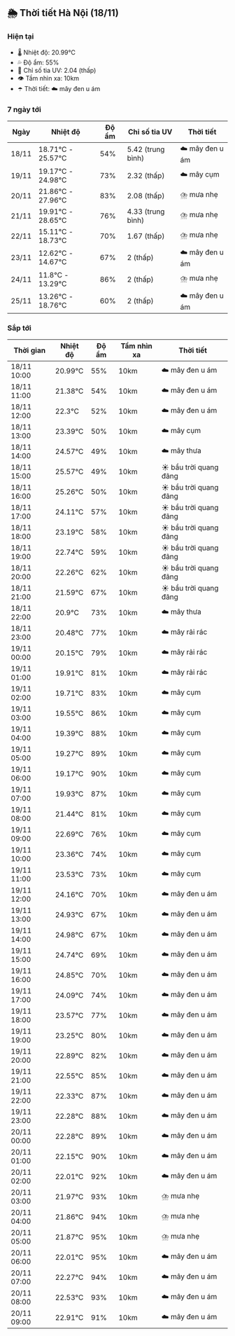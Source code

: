 ## 🌦️ Thời tiết Hà Nội (18/11)

### Hiện tại

- 🌡️ Nhiệt độ: 20.99℃
- 💦 Độ ẩm: 55%
- 🌟 Chỉ số tia UV: 2.04 (thấp)
- 👁️ Tầm nhìn xa: 10km
- ☂️ Thời tiết: ☁️ mây đen u ám

### 7 ngày tới

| Ngày | Nhiệt độ | Độ ẩm | Chỉ số tia UV | Thời tiết |
| --- | --- | --- | --- | --- |
| 18/11 | 18.71℃ - 25.57℃ | 54% | 5.42 (trung bình) | ☁️ mây đen u ám |
| 19/11 | 19.17℃ - 24.98℃ | 73% | 2.32 (thấp) | ☁️ mây cụm |
| 20/11 | 21.86℃ - 27.96℃ | 83% | 2.08 (thấp) | ⛈️ mưa nhẹ |
| 21/11 | 19.91℃ - 28.65℃ | 76% | 4.33 (trung bình) | ⛈️ mưa nhẹ |
| 22/11 | 15.11℃ - 18.73℃ | 70% | 1.67 (thấp) | ⛈️ mưa nhẹ |
| 23/11 | 12.62℃ - 14.67℃ | 67% | 2 (thấp) | ☁️ mây đen u ám |
| 24/11 | 11.8℃ - 13.29℃ | 86% | 2 (thấp) | ⛈️ mưa nhẹ |
| 25/11 | 13.26℃ - 18.76℃ | 60% | 2 (thấp) | ☁️ mây đen u ám |

### Sắp tới

| Thời gian | Nhiệt độ | Độ ẩm | Tầm nhìn xa | Thời tiết |
| --- | --- | --- | --- | --- |
| 18/11 10:00 | 20.99℃ | 55% | 10km | ☁️ mây đen u ám |
| 18/11 11:00 | 21.38℃ | 54% | 10km | ☁️ mây đen u ám |
| 18/11 12:00 | 22.3℃ | 52% | 10km | ☁️ mây đen u ám |
| 18/11 13:00 | 23.39℃ | 50% | 10km | ☁️ mây cụm |
| 18/11 14:00 | 24.57℃ | 49% | 10km | ☁️ mây thưa |
| 18/11 15:00 | 25.57℃ | 49% | 10km | ☀️ bầu trời quang đãng |
| 18/11 16:00 | 25.26℃ | 50% | 10km | ☀️ bầu trời quang đãng |
| 18/11 17:00 | 24.11℃ | 57% | 10km | ☀️ bầu trời quang đãng |
| 18/11 18:00 | 23.19℃ | 58% | 10km | ☀️ bầu trời quang đãng |
| 18/11 19:00 | 22.74℃ | 59% | 10km | ☀️ bầu trời quang đãng |
| 18/11 20:00 | 22.26℃ | 62% | 10km | ☀️ bầu trời quang đãng |
| 18/11 21:00 | 21.59℃ | 67% | 10km | ☀️ bầu trời quang đãng |
| 18/11 22:00 | 20.9℃ | 73% | 10km | ☁️ mây thưa |
| 18/11 23:00 | 20.48℃ | 77% | 10km | ☁️ mây rải rác |
| 19/11 00:00 | 20.15℃ | 79% | 10km | ☁️ mây rải rác |
| 19/11 01:00 | 19.91℃ | 81% | 10km | ☁️ mây rải rác |
| 19/11 02:00 | 19.71℃ | 83% | 10km | ☁️ mây cụm |
| 19/11 03:00 | 19.55℃ | 86% | 10km | ☁️ mây cụm |
| 19/11 04:00 | 19.39℃ | 88% | 10km | ☁️ mây cụm |
| 19/11 05:00 | 19.27℃ | 89% | 10km | ☁️ mây cụm |
| 19/11 06:00 | 19.17℃ | 90% | 10km | ☁️ mây cụm |
| 19/11 07:00 | 19.93℃ | 87% | 10km | ☁️ mây cụm |
| 19/11 08:00 | 21.44℃ | 81% | 10km | ☁️ mây cụm |
| 19/11 09:00 | 22.69℃ | 76% | 10km | ☁️ mây cụm |
| 19/11 10:00 | 23.36℃ | 74% | 10km | ☁️ mây cụm |
| 19/11 11:00 | 23.53℃ | 73% | 10km | ☁️ mây cụm |
| 19/11 12:00 | 24.16℃ | 70% | 10km | ☁️ mây đen u ám |
| 19/11 13:00 | 24.93℃ | 67% | 10km | ☁️ mây đen u ám |
| 19/11 14:00 | 24.98℃ | 67% | 10km | ☁️ mây đen u ám |
| 19/11 15:00 | 24.74℃ | 69% | 10km | ☁️ mây đen u ám |
| 19/11 16:00 | 24.85℃ | 70% | 10km | ☁️ mây đen u ám |
| 19/11 17:00 | 24.09℃ | 74% | 10km | ☁️ mây đen u ám |
| 19/11 18:00 | 23.57℃ | 77% | 10km | ☁️ mây đen u ám |
| 19/11 19:00 | 23.25℃ | 80% | 10km | ☁️ mây đen u ám |
| 19/11 20:00 | 22.89℃ | 82% | 10km | ☁️ mây đen u ám |
| 19/11 21:00 | 22.55℃ | 85% | 10km | ☁️ mây đen u ám |
| 19/11 22:00 | 22.33℃ | 87% | 10km | ☁️ mây đen u ám |
| 19/11 23:00 | 22.28℃ | 88% | 10km | ☁️ mây đen u ám |
| 20/11 00:00 | 22.28℃ | 89% | 10km | ☁️ mây đen u ám |
| 20/11 01:00 | 22.15℃ | 90% | 10km | ☁️ mây đen u ám |
| 20/11 02:00 | 22.01℃ | 92% | 10km | ☁️ mây đen u ám |
| 20/11 03:00 | 21.97℃ | 93% | 10km | ⛈️ mưa nhẹ |
| 20/11 04:00 | 21.86℃ | 94% | 10km | ⛈️ mưa nhẹ |
| 20/11 05:00 | 21.87℃ | 95% | 10km | ⛈️ mưa nhẹ |
| 20/11 06:00 | 22.01℃ | 95% | 10km | ☁️ mây đen u ám |
| 20/11 07:00 | 22.27℃ | 94% | 10km | ☁️ mây đen u ám |
| 20/11 08:00 | 22.53℃ | 93% | 10km | ☁️ mây đen u ám |
| 20/11 09:00 | 22.91℃ | 91% | 10km | ☁️ mây đen u ám |
